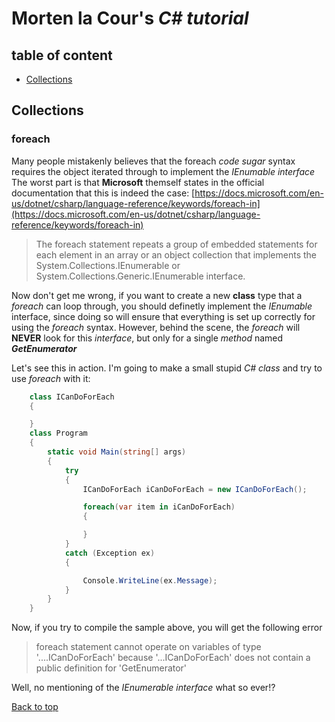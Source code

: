 # Morten la Cour's *C# tutorial*

## table of content
- [Collections](#collections)






## Collections

### foreach
Many people mistakenly believes that the foreach *code sugar* syntax requires the object iterated through to implement the *IEnumable interface* 
The worst part is that **Microsoft** themself states in the official documentation that this is indeed the case:
[https://docs.microsoft.com/en-us/dotnet/csharp/language-reference/keywords/foreach-in](https://docs.microsoft.com/en-us/dotnet/csharp/language-reference/keywords/foreach-in)
> The foreach statement repeats a group of embedded statements for each element in an array or an object collection that implements the System.Collections.IEnumerable or System.Collections.Generic.IEnumerable<T> interface. 

Now don't get me wrong, if you want to create a new **class** type that a *foreach* can loop through, you should definetly implement the *IEnumable* interface, since doing so will ensure that everything is set up correctly for using the *foreach* syntax. However, behind the scene, the *foreach* will **NEVER** look for this *interface*, but only for a single *method* named _**GetEnumerator**_

Let's see this in action. I'm going to make a small stupid *C# class* and try to use *foreach* with it:

```csharp
    class ICanDoForEach
    {

    }
    class Program
    {
        static void Main(string[] args)
        {
            try
            {
                ICanDoForEach iCanDoForEach = new ICanDoForEach();

                foreach(var item in iCanDoForEach)
                {

                }
            }
            catch (Exception ex)
            {

                Console.WriteLine(ex.Message);
            }
        }
    }
```
Now, if you try to compile the sample above, you will get the following error
> foreach statement cannot operate on variables of type '....ICanDoForEach' because '...ICanDoForEach' does not contain a public definition for 'GetEnumerator'

Well, no mentioning of the *IEnumerable interface* what so ever!?

[Back to top](#table-of-content)